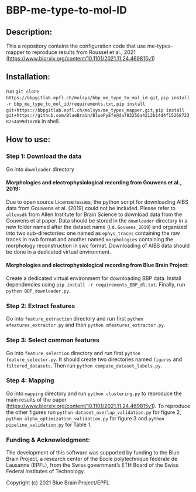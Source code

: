 # BBP-me-type-to-mol-ID

## Description:
This a repository contains the configuration code that use me-types-mapper to reproduce results from Roussel et al., 
2021 (https://www.biorxiv.org/content/10.1101/2021.11.24.469815v1)

## Installation:

run `git clone https://bbpgitlab.epfl.ch/molsys/bbp_me_type_to_mol_id.git`,
`pip install -r bbp_me_type_to_mol_id/requirements.txt`,
`pip install git+https://bbpgitlab.epfl.ch/molsys/me_types_mapper.git`,
`pip install git+https://github.com/BlueBrain/BluePyEfe@da783256a4212b14d4f152687238754a99d1a78b`
in shell.

## How to use:

### Step 1: Download the data
Go into `downloader` directory
####  Morphologies and electrophysiological recording from Gouwens et al., 2019:
Due to open source License issues, the python script for downloading AIBS data from Gouwens et al. (2019) could not be 
included.
Please refer to `allensdk` from Allen Institute for Brain Science to download data from the Gouwens et al paper.
Data should be stored in the `downloader` directory in a new folder named after the dataset name (i.e. `Gouwens_2019`)
and organized  into two sub-directories: one named as `ephys_traces` containing the raw traces in nwb format and another
named `morphologies` containing the morphology reconstruction in swc format.
Downloading of AIBS data should be done in a dedicated virtual environment.
####  Morphologies and electrophysiological recording from Blue Brain Project:
Create a dedicated virtual environment for downloading BBP data. Install dependencies using
`pip install -r requirements_BBP_dl.txt`. Finally, run `python BBP_downloader.py`.

### Step 2: Extract features
Go into `feature_extraction` directory and run first `python efeatures_extractor.py` 
and then `python mfeatures_extractor.py`.

### Step 3: Select common features
Go into `feature_selection` directory and run first `python feature_selector.py`. It should create two directories named
`figures` and `filtered_datasets`. Then run `python compute_dataset_labels.py`.

### Step 4: Mapping
Go into `mapping` directory and run `python clustering.py` to reproduce the main results of the paper 
(https://www.biorxiv.org/content/10.1101/2021.11.24.469815v1). To reproduce 
the other figures run `python dataset_overlap_validation.py` for figure 2, `python alpha_optimization_validation.py` for
figure 3 and `python pipeline_validation.py` for Table 1.

###  Funding & Acknowledgment:

The development of this software was supported by funding to the Blue Brain Project, a research center of the École polytechnique fédérale de Lausanne (EPFL), from the Swiss government’s ETH Board of the Swiss Federal Institutes of Technology.

Copyright (c) 2021 Blue Brain Project/EPFL